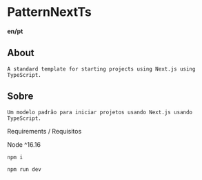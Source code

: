 # PatternNextTs

**en/pt**

## About

~~~
A standard template for starting projects using Next.js using TypeScript.
~~~

## Sobre
~~~
Um modelo padrão para iniciar projetos usando Next.js usando TypeScript.
~~~

Requirements / Requisitos

Node ^16.16

~~~
npm i
~~~

~~~
npm run dev
~~~
